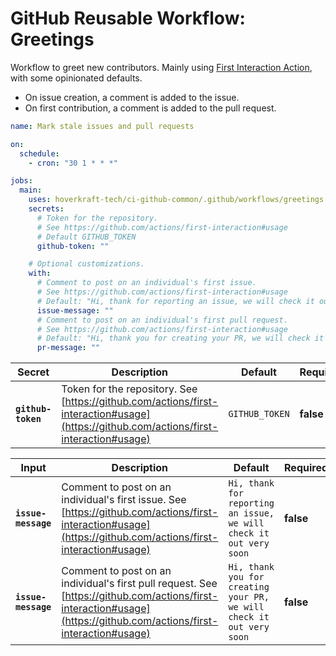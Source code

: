 <!-- start title -->

# GitHub Reusable Workflow: Greetings

<!-- end title -->
<!-- start description -->

Workflow to greet new contributors.
Mainly using [First Interaction Action](https://github.com/actions/first-interaction), with some opinionated defaults.

- On issue creation, a comment is added to the issue.
- On first contribution, a comment is added to the pull request.

<!-- end description -->
<!-- start contents -->
<!-- end contents -->
<!-- start usage -->

```yaml
name: Mark stale issues and pull requests

on:
  schedule:
    - cron: "30 1 * * *"

jobs:
  main:
    uses: hoverkraft-tech/ci-github-common/.github/workflows/greetings.yml@0.7.4
    secrets:
      # Token for the repository.
      # See https://github.com/actions/first-interaction#usage
      # Default GITHUB_TOKEN
      github-token: ""

    # Optional customizations.
    with:
      # Comment to post on an individual's first issue.
      # See https://github.com/actions/first-interaction#usage
      # Default: "Hi, thank for reporting an issue, we will check it out very soon"
      issue-message: ""
      # Comment to post on an individual's first pull request.
      # See https://github.com/actions/first-interaction#usage
      # Default: "Hi, thank you for creating your PR, we will check it out very soon"
      pr-message: ""
```

<!-- end usage -->
<!-- start secrets -->

| **Secret**                    | **Description**                                                                                                                        | **Default**               | **Required** |
| ----------------------------- | -------------------------------------------------------------------------------------------------------------------------------------- | ------------------------- | ------------ |
| **<code>github-token</code>** | Token for the repository. See [https://github.com/actions/first-interaction#usage](https://github.com/actions/first-interaction#usage) | <code>GITHUB_TOKEN</code> | **false**    |

<!-- end secrets -->
<!-- start inputs -->

| **Input**                      | **Description**                                                                                                                                                     | **Default**                                                                     | **Required** |
| ------------------------------ | ------------------------------------------------------------------------------------------------------------------------------------------------------------------- | ------------------------------------------------------------------------------- | ------------ |
| **<code>issue-message</code>** | Comment to post on an individual's first issue. See [https://github.com/actions/first-interaction#usage](https://github.com/actions/first-interaction#usage)        | <code>Hi, thank for reporting an issue, we will check it out very soon</code>   | **false**    |
| **<code>issue-message</code>** | Comment to post on an individual's first pull request. See [https://github.com/actions/first-interaction#usage](https://github.com/actions/first-interaction#usage) | <code>Hi, thank you for creating your PR, we will check it out very soon</code> | **false**    |

<!-- end inputs -->

<!-- start outputs -->
<!-- end outputs -->
<!-- start [.github/ghadocs/examples/] -->
<!-- end [.github/ghadocs/examples/] -->
